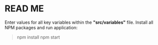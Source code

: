 # READ ME

Enter values for all key variables within the **"src/variables"** file.
Install all NPM packages and run application:

> npm install
> npm start
